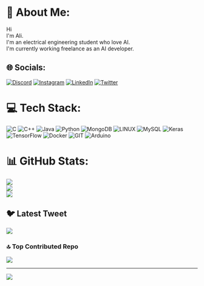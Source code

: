 # 💫 About Me:
Hi<br>I'm Ali.<br>I'm an electrical engineering student who love AI.<br>I'm currently working  freelance as an AI developer.<br> 


## 🌐 Socials:
[![Discord](https://img.shields.io/badge/Discord-%237289DA.svg?logo=discord&logoColor=white)](https://discord.gg/alifthi#7338) [![Instagram](https://img.shields.io/badge/Instagram-%23E4405F.svg?logo=Instagram&logoColor=white)](https://instagram.com/ali.__fthi) [![LinkedIn](https://img.shields.io/badge/LinkedIn-%230077B5.svg?logo=linkedin&logoColor=white)](https://linkedin.com/in/alifthi) [![Twitter](https://img.shields.io/badge/Twitter-%231DA1F2.svg?logo=Twitter&logoColor=white)](https://twitter.com/ali__fth) 

# 💻 Tech Stack:
![C](https://img.shields.io/badge/c-%2300599C.svg?style=for-the-badge&logo=c&logoColor=white) ![C++](https://img.shields.io/badge/c++-%2300599C.svg?style=for-the-badge&logo=c%2B%2B&logoColor=white) ![Java](https://img.shields.io/badge/java-%23ED8B00.svg?style=for-the-badge&logo=openjdk&logoColor=white) ![Python](https://img.shields.io/badge/python-3670A0?style=for-the-badge&logo=python&logoColor=ffdd54) ![MongoDB](https://img.shields.io/badge/MongoDB-%234ea94b.svg?style=for-the-badge&logo=mongodb&logoColor=white) ![LINUX](https://img.shields.io/badge/Linux-FCC624?style=for-the-badge&logo=linux&logoColor=black) ![MySQL](https://img.shields.io/badge/mysql-%2300000f.svg?style=for-the-badge&logo=mysql&logoColor=white) ![Keras](https://img.shields.io/badge/Keras-%23D00000.svg?style=for-the-badge&logo=Keras&logoColor=white) ![TensorFlow](https://img.shields.io/badge/TensorFlow-%23FF6F00.svg?style=for-the-badge&logo=TensorFlow&logoColor=white) ![Docker](https://img.shields.io/badge/docker-%230db7ed.svg?style=for-the-badge&logo=docker&logoColor=white) ![GIT](https://img.shields.io/badge/Git-fc6d26?style=for-the-badge&logo=git&logoColor=white)  ![Arduino](https://img.shields.io/badge/-Arduino-00979D?style=for-the-badge&logo=Arduino&logoColor=white)
# 📊 GitHub Stats:
![](https://github-readme-stats.vercel.app/api?username=alifthi&theme=tokyonight&hide_border=false&include_all_commits=true&count_private=true)<br/>
![](https://github-readme-streak-stats.herokuapp.com/?user=alifthi&theme=tokyonight&hide_border=false)<br/>
![](https://github-readme-stats.vercel.app/api/top-langs/?username=alifthi&theme=tokyonight&hide_border=false&include_all_commits=true&count_private=true&layout=compact)


## 🐦 Latest Tweet
[![](https://gtce.itsvg.in/api?username=ali__fth)](https://github.com/VishwaGauravIn/github-twitter-card-embed)

### 🔝 Top Contributed Repo
![](https://github-contributor-stats.vercel.app/api?username=alifthi&limit=5&theme=dark&combine_all_yearly_contributions=true)

---
[![](https://visitcount.itsvg.in/api?id=alifthi&icon=0&color=0)](https://visitcount.itsvg.in)

<!-- Proudly created with GPRM ( https://gprm.itsvg.in ) -->
